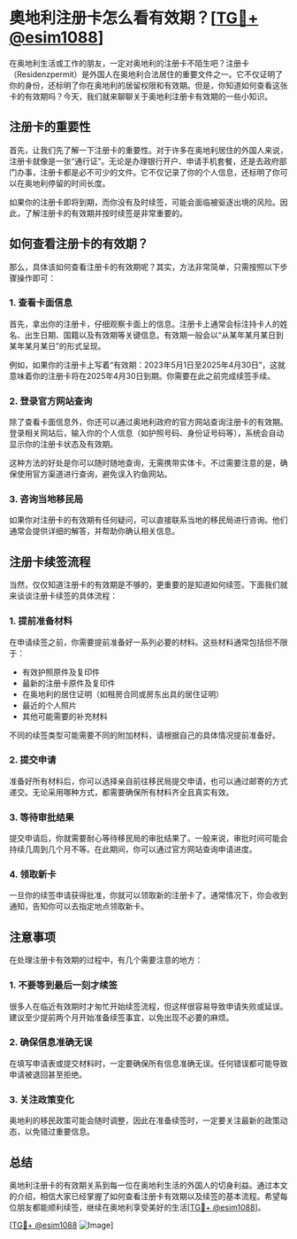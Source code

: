 # 奧地利注册卡怎么看有效期？[[TG💪+ @esim1088](https://t.me/s/esim1088)]

在奥地利生活或工作的朋友，一定对奥地利的注册卡不陌生吧？注册卡（Residenzpermit）是外国人在奥地利合法居住的重要文件之一。它不仅证明了你的身份，还标明了你在奥地利的居留权限和有效期。但是，你知道如何查看这张卡的有效期吗？今天，我们就来聊聊关于奥地利注册卡有效期的一些小知识。

## 注册卡的重要性

首先，让我们先了解一下注册卡的重要性。对于许多在奥地利居住的外国人来说，注册卡就像是一张“通行证”。无论是办理银行开户、申请手机套餐，还是去政府部门办事，注册卡都是必不可少的文件。它不仅记录了你的个人信息，还标明了你可以在奥地利停留的时间长度。

如果你的注册卡即将到期，而你没有及时续签，可能会面临被驱逐出境的风险。因此，了解注册卡的有效期并按时续签是非常重要的。

## 如何查看注册卡的有效期？

那么，具体该如何查看注册卡的有效期呢？其实，方法非常简单，只需按照以下步骤操作即可：

### 1. 查看卡面信息

首先，拿出你的注册卡，仔细观察卡面上的信息。注册卡上通常会标注持卡人的姓名、出生日期、国籍以及有效期等关键信息。有效期一般会以“从某年某月某日到某年某月某日”的形式呈现。

例如，如果你的注册卡上写着“有效期：2023年5月1日至2025年4月30日”，这就意味着你的注册卡将在2025年4月30日到期。你需要在此之前完成续签手续。

### 2. 登录官方网站查询

除了查看卡面信息外，你还可以通过奥地利政府的官方网站查询注册卡的有效期。登录相关网站后，输入你的个人信息（如护照号码、身份证号码等），系统会自动显示你的注册卡状态及有效期。

这种方法的好处是你可以随时随地查询，无需携带实体卡。不过需要注意的是，确保使用官方渠道进行查询，避免误入钓鱼网站。

### 3. 咨询当地移民局

如果你对注册卡的有效期有任何疑问，可以直接联系当地的移民局进行咨询。他们通常会提供详细的解答，并帮助你确认相关信息。

## 注册卡续签流程

当然，仅仅知道注册卡的有效期是不够的，更重要的是知道如何续签。下面我们就来谈谈注册卡续签的具体流程：

### 1. 提前准备材料

在申请续签之前，你需要提前准备好一系列必要的材料。这些材料通常包括但不限于：

- 有效护照原件及复印件
- 最新的注册卡原件及复印件
- 在奥地利的居住证明（如租房合同或房东出具的居住证明）
- 最近的个人照片
- 其他可能需要的补充材料

不同的续签类型可能需要不同的附加材料，请根据自己的具体情况提前准备好。

### 2. 提交申请

准备好所有材料后，你可以选择亲自前往移民局提交申请，也可以通过邮寄的方式递交。无论采用哪种方式，都需要确保所有材料齐全且真实有效。

### 3. 等待审批结果

提交申请后，你就需要耐心等待移民局的审批结果了。一般来说，审批时间可能会持续几周到几个月不等。在此期间，你可以通过官方网站查询申请进度。

### 4. 领取新卡

一旦你的续签申请获得批准，你就可以领取新的注册卡了。通常情况下，你会收到通知，告知你可以去指定地点领取新卡。

## 注意事项

在处理注册卡有效期的过程中，有几个需要注意的地方：

### 1. 不要等到最后一刻才续签

很多人在临近有效期时才匆忙开始续签流程，但这样很容易导致申请失败或延误。建议至少提前两个月开始准备续签事宜，以免出现不必要的麻烦。

### 2. 确保信息准确无误

在填写申请表或提交材料时，一定要确保所有信息准确无误。任何错误都可能导致申请被退回甚至拒绝。

### 3. 关注政策变化

奥地利的移民政策可能会随时调整，因此在准备续签时，一定要关注最新的政策动态，以免错过重要信息。

## 总结

奥地利注册卡的有效期关系到每一位在奥地利生活的外国人的切身利益。通过本文的介绍，相信大家已经掌握了如何查看注册卡有效期以及续签的基本流程。希望每位朋友都能顺利续签，继续在奥地利享受美好的生活[[TG💪+ @esim1088](https://t.me/s/esim1088)]。

[[TG💪+ @esim1088](https://t.me/s/esim1088) ![Image](https://i.postimg.cc/4NQfJmqS/Snipaste-2025-05-13-00-14-12.png)]